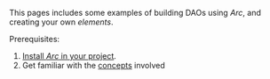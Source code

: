 This pages includes some examples of building DAOs using *Arc*, and creating your own *elements*.

Prerequisites: 
1. [Install *Arc* in your project](README.md).
2. Get familiar with the [concepts](concepts.md) involved

